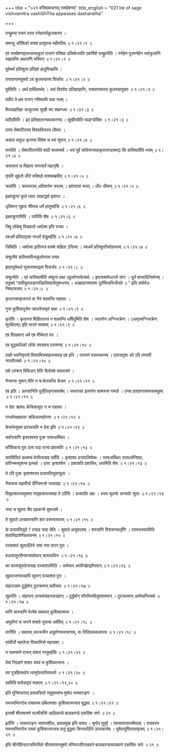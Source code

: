 +++
title = "०२१ वसिष्ठवचनाद् रामप्रेषणम्"
title_english = "021 Ire of sage vishvamitra vashiShTha appeases dasharatha"

+++


तच्छ्रुत्वा वचनं तस्य स्नेहपर्याकुलाक्षरम् ।  

समन्युः कौशिको वाक्यं प्रत्युवाच महीपतिम्  ॥  १।२१।१  ॥   

एवं रामप्रेषणवृत्तान्तव्याकुलं राजानं वसिष्ठः प्रतिबोधयति एकविंशे
तच्छ्रुत्वेति । स्नेहेन पुत्रस्नेहेन पर्याकुलानि स्खलन्ति अक्षराणि
यस्मिन्  ॥  १।२१।१  ॥   

  

पूर्वमर्थं प्रतिश्रुत्य प्रतिज्ञां हातुमिच्छसि ।  

राघवाणामयुक्तो ऽयं कुलस्यास्य विपर्ययः  ॥  १।२१।२  ॥   

पूर्वमिति । अर्थं प्रार्थितार्थम् । अयं विपर्ययः प्रतिज्ञाहानिः,
राघवाणामस्य कुलस्यायुक्तः  ॥  १।२१।२  ॥   

  

यदीदं ते क्षमं राजन् गमिष्यामि यथा गतम् ।  

मिथ्याप्रतिज्ञः काकुत्स्थ सुखी भव सबान्धवः  ॥  १।२१।३  ॥   

यदीदमिति । इदं प्रतिज्ञातान्यथाकरणम् । सुखीभवेति व्यङ्ग्योक्तिः  ॥ 
१।२१।३  ॥   

  

तस्य रोषपरीतस्य विश्वामित्रस्य धीमतः ।  

चचाल वसुधा कृत्स्ना विवेश च भयं सुरान्  ॥  १।२१।४  ॥   

तस्येति । रोषपरीतस्येति षष्ठी सप्तम्यर्थे । भयं पूर्वं
कोपेनान्यथाकृतजगदयमद्य किं करिष्यतीति भयम्  ॥  १।२१।४  ॥   

  

त्रस्तरूपं स विज्ञाय जगत्सर्वं महानृषिः ।  

नृपतिं सुव्रतो धीरो वसिष्ठो वाक्यमब्रवीत्  ॥  १।२१।५  ॥   

त्रस्तेति । त्रस्तरूपम् अतिशयेन त्रस्तम् । प्रशंसायां रूपप् । धीरः
धीमान्  ॥  १।२१।५  ॥   

  

इक्ष्वाकूणां कुले जातः साक्षाद्धर्म इवापरः ।  

धृतिमान् सुव्रतः श्रीमान्न धर्मं हातुमर्हसि  ॥  १।२१।६  ॥   

इक्ष्वाकूणामिति । त्वमिति शेषः  ॥  १।२१।६  ॥   

  

त्रिषु लोकेषु विख्यातो धर्मात्मा इति राघवः ।  

स्वधर्मं प्रतिपद्यस्व नाधर्मं वोढुमर्हसि  ॥  १।२१।७  ॥   

त्रिष्विति । धर्मात्मा इतीत्यत्र वाक्ये संहिता ऽनित्या । स्वधर्मं
प्रतिश्रुतनिर्वाहरूपम्  ॥  १।२१।७  ॥   

  

संश्रुत्यैवं करिष्यामीत्यकुर्वाणस्य राघव  

इष्टापूर्तवधो भूयात्तस्माद्रामं विसर्जय  ॥  १।२१।८  ॥   

संश्रुत्येति । एवं करिष्यामीति संश्रुत्य तथा ऽकुर्वाणस्येत्यर्थः ।
इष्टमश्वमेधान्तो यागः । पूर्तं वाप्यादिनिर्माणम् । तदुक्तं
"वापीकूपतडागादिप्रतिष्ठासेतुबन्धनम् । अन्नप्रदानमारामः पूर्तमित्यभिधीयते
 ॥ " इति तयोर्वधः निष्फलत्वम्  ॥  १।२१।८  ॥   

  

कृतास्त्रमकृतास्त्रं वा नैनं शक्ष्यन्ति राक्षसाः ।  

गुप्तं कुशिकपुत्रेण ज्वलनेनामृतं यथा  ॥  १।२१।९  ॥   

कृतेति । कृतास्त्रं शिक्षितास्त्रं न शक्ष्यन्ति धर्षितुमिति शेषः ।
ज्वलनेन अग्निचक्रेण । ऽअमृतमग्निचक्रेण सुरक्षितम्ऽ इति भारते व्यक्तम्  ॥ 
१।२१।९  ॥   

  

एष विग्रहवान् धर्म एष वीर्यवतां वरः ।  

एष बुद्ध्याधिको लोके तपसश्च परायणम्  ॥  १।२१।१०  ॥   

राज्ञो भयनिवृत्तये विश्वामित्रमाहात्म्यमाह एष इति । परायणं परमस्थानम् ।
एतत्सदृशः को ऽपि तपस्वी नास्तीत्यर्थः  ॥  १।२१।१०  ॥   

  

एषो ऽस्त्रान् विविधान् वेत्ति त्रैलोक्ये सचराचरे ।  

नैनमन्यः पुमान् वेत्ति न च वेत्स्यन्ति केचन  ॥  १।२१।११  ॥   

एष इति । अस्त्रानिति पुल्ँलिङ्गत्वमार्षम् । सचराचर इत्यनेन सामस्त्यं
गम्यते । एनम् एतदवगतमस्त्रसमूहम्  ॥  १।२१।११  ॥   

  

न देवा ऋषयः केचिन्नासुरा न च राक्षसाः ।  

गन्धर्वयक्षप्रवराः सकिन्नरमहोरगाः  ॥  १।२१।१२  ॥   

केचनेत्युक्तं प्रपञ्चयति न देवा इति  ॥  १।२१।१२  ॥   

  

सर्वास्त्राणि कृशाश्वस्य पुत्राः परमधार्मिकाः ।  

कौशिकाय पुरा दत्ता यदा राज्यं प्रशासति  ॥  १।२१।१३  ॥   

सर्वाविदितं कथमयं वेत्तीत्यत्राह सर्वेति । कृशाश्वः प्रजापतिष्वेकः ।
परमधार्मिकाः परमधर्मनिष्ठाः, पापिनमस्पृशन्त इत्यर्थः । दत्ताः कृशाश्वेन
। प्रशासति प्रशास्ति, अयमिति शेषः  ॥  १।२१।१३  ॥   

  

ते ऽपि पुत्राः कृशाश्वस्य प्रजापतिसुतासुताः ।  

नैकरूपा महावीर्या दीप्तिमन्तो जयावहाः  ॥  १।२१।१४  ॥   

पितृप्राशस्त्यमुक्त्वा मातृप्राशस्त्यमाह ते ऽपीति । प्रजापतिः दक्षः ।
तस्य सुतयोः कन्ययोः सुताः  ॥  १।२१।१४  ॥   

  

जया च सुप्रभा चैव दक्षकन्ये सुमध्यमे ।  

ते सुवाते ऽस्त्रशस्त्राणि शतं परमभास्वरम्  ॥  १।२१।१५  ॥   

के प्रजापतिसुते ? तत्राह जया चेति । सुवाते असुवाताम् । शस्त्राणि
विशसनकर्तृ़णि । परमभास्वरमिति शताभिप्रायेणैकवचनम्  ॥  १।२१।१५  ॥   

  

पञ्चाशतं सुताल्ँलेभे जया नाम परान् पुरा ।  

वधायासुरसैन्यानाममेयान् कामरूपिणः  ॥  १।२१।१६  ॥   

का कत्यसूयतेत्यत्राह पञ्चाशतमिति । अमेयान् अपरिच्छेद्यवैभवान्  ॥  १।२१।१६
 ॥   

  

सुप्रभाजनयच्चापि सुतान् पञ्चाशतं पुनः ।  

संहारान्नाम दुर्द्धर्षान् दुराक्रमान् बलीयसः  ॥  १।२१।१७  ॥   

सुप्रभेति । संहारान् अन्वर्थसंहारसञ्ज्ञान् । दुर्द्धर्षान्
परैरभिभवितुमशक्यान् । दुराक्रामान् अमोघानित्यर्थः  ॥  १।२१।१७  ॥   

  

तानि चास्त्राणि वेत्त्येष यथावत् कुशिकात्मजः ।  

अपूर्वाणां च जनने शक्तो भूयस्य धर्मवित्  ॥  १।२१।१८  ॥   

तानीति । यथावत् कार्त्स्न्येन अपूर्वाणामस्त्राणाम्, सः विदितसकलास्त्रः
 ॥  १।२१।१८  ॥   

  

एवंवीर्यो महातेजा विश्वामित्रो महायशाः ।  

न रामगमने राजन् संशयं गन्तुमर्हसि  ॥  १।२१।१९  ॥   

तेषां निग्रहणे शक्तः स्वयं च कुशिकात्मजः ।  

तव पुत्रहितार्थाय त्वामुपेत्याभियाचते  ॥  १।२१।२०  ॥   

एवमिति श्लोकद्वयं स्पष्टम्  ॥  १।२१।१९,२०  ॥   

  

इति मुनिवचनात् प्रसन्नचित्तो रघुवृषभश्च मुमोद भास्वराङ्गः ।  

गमनमभिरुरोच राघवस्य प्रथितयशाः कुशिकात्मजाय बुद्ध्या  ॥  १।२१।२१  ॥   

इत्यार्षे श्रीरामायणे वाल्मीकीये आदिकाव्ये बालकाण्डे एकविंशः सर्गः  ॥  २१
 ॥   

इतीति । भास्वराङ्गः भासनशीलः, प्रसन्नमुख इति यावत् । मुमोद मुमुदे ।
व्यत्ययात्परस्मैपदम् । राघवस्य गमनमभिरुरोच राघवं कुशिकात्मजाय दातुं
बुद्ध्या चिन्तयदिति उपस्कार्यम् । पूर्ववत्पुष्पिताग्रावृत्तम्  ॥  १।२१।२१
 ॥   

इति श्रीगोविन्दराजविरचिते श्रीरामायणभूषणे मणिमञ्जीराख्याने
बालकाण्डव्याख्याने एकविंशः सर्गः  ॥  २१  ॥   

  


